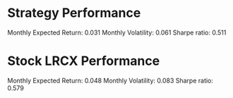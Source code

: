 # Strategy Performance
Monthly Expected Return: 0.031
Monthly Volatility: 0.061
Sharpe ratio: 0.511
# Stock LRCX Performance
Monthly Expected Return: 0.048
Monthly Volatility: 0.083
Sharpe ratio: 0.579
